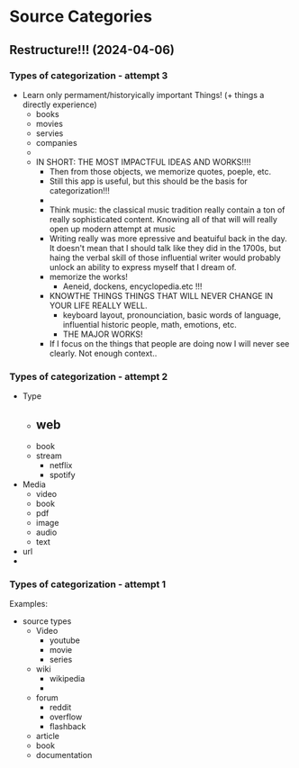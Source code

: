 
# Source Categories


## Restructure!!! (2024-04-06)


### Types of categorization - attempt 3

- Learn only permament/historyically important Things! (+ things a directly experience)
	- books
	- movies
	- servies
	- companies
	- 
	- IN SHORT: THE MOST IMPACTFUL IDEAS AND WORKS!!!!
		- Then from those objects, we memorize quotes, poeple, etc.
		- Still this app is useful, but this should be the basis for categorization!!!
		- 
		- Think music: the classical music tradition really contain a ton of really sophisticated content. Knowing all of that will will really open up modern attempt at music
		- Writing really was more epressive and beatuiful back in the day. It doesn't mean that I should talk like they did in the 1700s, but haing the verbal skill of those influential writer would probably unlock an ability to express myself that I dream of. 
		- memorize the works!
			- Aeneid, dockens, encyclopedia.etc !!!
		- KNOWTHE THINGS THINGS THAT WILL NEVER CHANGE IN YOUR LIFE REALLY WELL.
			- 	keyboard layout, pronounciation, basic words of language, influential historic people, math, emotions, etc.
			- THE MAJOR WORKS!
		- If I focus on the things that people are doing now I will never see clearly. Not enough context..


### Types of categorization - attempt 2
- Type
	- web
		- 
	- book
	- stream
		- netflix
		- spotify
- Media
	- video
	- book
	- pdf
	- image
	- audio
	- text
- url
- 

### Types of categorization - attempt 1

Examples:

- source types
	- Video
		- youtube
		- movie
		- series
	- wiki
		- wikipedia
		- 
	- forum
		- reddit
		- overflow
		- flashback
	- article
	- book
	- documentation
